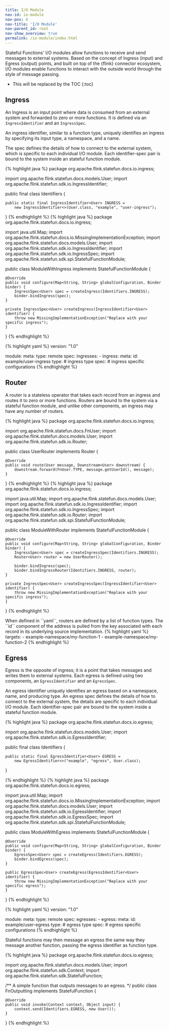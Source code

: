 ```yaml
---
title: I/O Module 
nav-id: io-module
nav-pos: 4
nav-title: 'I/O Module'
nav-parent_id: root
nav-show_overview: true 
permalink: /io-module/index.html
---
```

<!--
Licensed to the Apache Software Foundation (ASF) under one
or more contributor license agreements.  See the NOTICE file
distributed with this work for additional information
regarding copyright ownership.  The ASF licenses this file
to you under the Apache License, Version 2.0 (the
"License"); you may not use this file except in compliance
with the License.  You may obtain a copy of the License at

  http://www.apache.org/licenses/LICENSE-2.0

Unless required by applicable law or agreed to in writing,
software distributed under the License is distributed on an
"AS IS" BASIS, WITHOUT WARRANTIES OR CONDITIONS OF ANY
KIND, either express or implied.  See the License for the
specific language governing permissions and limitations
under the License.
-->

Stateful Functions' I/O modules allow functions to receive and send messages to external systems.
Based on the concept of Ingress (input) and Egress (output) points, and built on top of the {flink} connector ecosystem, I/O modules enable functions to interact with the outside world through the style of message passing.

* This will be replaced by the TOC
{:toc}

## Ingress

An Ingress is an input point where data is consumed from an external system and forwarded to zero or more functions.
It is defined via an ``IngressIdentifier`` and an ``IngressSpec``.

An ingress identifier, similar to a function type, uniquely identifies an ingress by specifying its input type, a namespace, and a name.

The spec defines the details of how to connect to the external system, which is specific to each individual I/O module. Each identifier-spec pair is bound to the system inside an stateful function module.

<div class="codetabs" markdown="1">
<div data-lang="Embedded Module" markdown="1">
{% highlight java %}
package org.apache.flink.statefun.docs.io.ingress;

import org.apache.flink.statefun.docs.models.User;
import org.apache.flink.statefun.sdk.io.IngressIdentifier;

public final class Identifiers {

    public static final IngressIdentifier<User> INGRESS =
        new IngressIdentifier<>(User.class, "example", "user-ingress");
}
{% endhighlight %}
{% highlight java %}
package org.apache.flink.statefun.docs.io.ingress;

import java.util.Map;
import org.apache.flink.statefun.docs.io.MissingImplementationException;
import org.apache.flink.statefun.docs.models.User;
import org.apache.flink.statefun.sdk.io.IngressIdentifier;
import org.apache.flink.statefun.sdk.io.IngressSpec;
import org.apache.flink.statefun.sdk.spi.StatefulFunctionModule;

public class ModuleWithIngress implements StatefulFunctionModule {

    @Override
    public void configure(Map<String, String> globalConfiguration, Binder binder) {
        IngressSpec<User> spec = createIngress(Identifiers.INGRESS);
        binder.bindIngress(spec);
    }

    private IngressSpec<User> createIngress(IngressIdentifier<User> identifier) {
        throw new MissingImplementationException("Replace with your specific ingress");
    }
}
{% endhighlight %}
</div>
<div data-lang="Remote Module" markdown="1">
{% highlight yaml %}
version: "1.0"

module:
     meta:
         type: remote
     spec:
         ingresses:
           - ingress:
               meta:
                 id: example/user-ingress
                 type: # ingress type
               spec: # ingress specific configurations
{% endhighlight %}
</div>
</div>

## Router

A router is a stateless operator that takes each record from an ingress and routes it to zero or more functions.
Routers are bound to the system via a stateful function module, and unlike other components, an ingress may have any number of routers.

<div class="codetabs" markdown="1">
<div data-lang="Embedded Module" markdown="1">
{% highlight java %}
package org.apache.flink.statefun.docs.io.ingress;

import org.apache.flink.statefun.docs.FnUser;
import org.apache.flink.statefun.docs.models.User;
import org.apache.flink.statefun.sdk.io.Router;

public class UserRouter implements Router<User> {

    @Override
    public void route(User message, Downstream<User> downstream) {
        downstream.forward(FnUser.TYPE, message.getUserId(), message);
    }
}
{% endhighlight %}
{% highlight java %}
package org.apache.flink.statefun.docs.io.ingress;

import java.util.Map;
import org.apache.flink.statefun.docs.models.User;
import org.apache.flink.statefun.sdk.io.IngressIdentifier;
import org.apache.flink.statefun.sdk.io.IngressSpec;
import org.apache.flink.statefun.sdk.io.Router;
import org.apache.flink.statefun.sdk.spi.StatefulFunctionModule;

public class ModuleWithRouter implements StatefulFunctionModule {

    @Override
    public void configure(Map<String, String> globalConfiguration, Binder binder) {
        IngressSpec<User> spec = createIngressSpec(Identifiers.INGRESS);
        Router<User> router = new UserRouter();

        binder.bindIngress(spec);
        binder.bindIngressRouter(Identifiers.INGRESS, router);
    }

    private IngressSpec<User> createIngressSpec(IngressIdentifier<User> identifier) {
        throw new MissingImplementationException("Replace with your specific ingress");
    }
}
{% endhighlight %}
</div>
<div data-lang="Remote Module" markdown="1">
When defined in ``yaml``, routers are defined by a list of function types.
The ``id`` component of the address is pulled from the key associated with each record in its underlying source implementation.
{% highlight yaml %}
targets:
    - example-namespace/my-function-1
    - example-namespace/my-function-2
{% endhighlight %}
</div>
</div>

## Egress

Egress is the opposite of ingress; it is a point that takes messages and writes them to external systems.
Each egress is defined using two components, an ``EgressIdentifier`` and an ``EgressSpec``.

An egress identifier uniquely identifies an egress based on a namespace, name, and producing type.
An egress spec defines the details of how to connect to the external system, the details are specific to each individual I/O module.
Each identifier-spec pair are bound to the system inside a stateful function module.

<div class="codetabs" markdown="1">
<div data-lang="Embedded Module" markdown="1">
{% highlight java %}
package org.apache.flink.statefun.docs.io.egress;

import org.apache.flink.statefun.docs.models.User;
import org.apache.flink.statefun.sdk.io.EgressIdentifier;

public final class Identifiers {

    public static final EgressIdentifier<User> EGRESS =
        new EgressIdentifier<>("example", "egress", User.class);
}

{% endhighlight %}
{% highlight java %}
package org.apache.flink.statefun.docs.io.egress;

import java.util.Map;
import org.apache.flink.statefun.docs.io.MissingImplementationException;
import org.apache.flink.statefun.docs.models.User;
import org.apache.flink.statefun.sdk.io.EgressIdentifier;
import org.apache.flink.statefun.sdk.io.EgressSpec;
import org.apache.flink.statefun.sdk.spi.StatefulFunctionModule;

public class ModuleWithEgress implements StatefulFunctionModule {

    @Override
    public void configure(Map<String, String> globalConfiguration, Binder binder) {
        EgressSpec<User> spec = createEgress(Identifiers.EGRESS);
        binder.bindEgress(spec);
    }

    public EgressSpec<User> createEgress(EgressIdentifier<User> identifier) {
        throw new MissingImplementationException("Replace with your specific egress");
    }
}
{% endhighlight %}
</div>
<div data-lang="Remote Module" markdown="1">
{% highlight yaml %}
version: "1.0"

module:
    meta:
        type: remote
    spec:
        egresses:
          - egress:
              meta:
                id: example/user-egress
                type: # egress type
              spec: # egress specific configurations
{% endhighlight %}
</div>
</div>

Stateful functions may then message an egress the same way they message another function, passing the egress identifier as function type.

{% highlight java %}
package org.apache.flink.statefun.docs.io.egress;

import org.apache.flink.statefun.docs.models.User;
import org.apache.flink.statefun.sdk.Context;
import org.apache.flink.statefun.sdk.StatefulFunction;

/** A simple function that outputs messages to an egress. */
public class FnOutputting implements StatefulFunction {

    @Override
    public void invoke(Context context, Object input) {
        context.send(Identifiers.EGRESS, new User());
    }
}
{% endhighlight %}